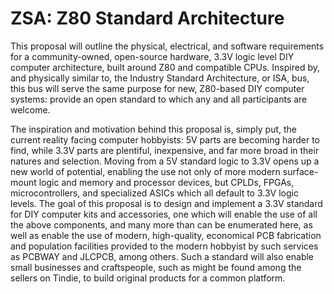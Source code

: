 # ZSA: Z80 Standard Architecture

This proposal will outline the physical, electrical, and software requirements for a community-owned, open-source hardware, 3.3V logic level DIY computer architecture, built around Z80 and compatible CPUs. Inspired by, and physically similar to, the Industry Standard Architecture, or ISA, bus, this bus will serve the same purpose for new, Z80-based DIY computer systems: provide an open standard to which any and all participants are welcome.

The inspiration and motivation behind this proposal is, simply put, the current reality facing computer hobbyists: 5V parts are becoming harder to find, while 3.3V parts are plentiful, inexpensive, and far more broad in their natures and selection. Moving from a 5V standard logic to 3.3V opens up a new world of potential, enabling the use not only of more modern surface-mount logic and memory and processor devices, but CPLDs, FPGAs, microcontrollers, and specialized ASICs which all default to 3.3V logic levels.
The goal of this proposal is to design and implement a 3.3V standard for DIY computer kits and accessories, one which will enable the use of all the above components, and many more than can be enumerated here, as well as enable the use of modern, high-quality, economical PCB fabrication and population facilities provided to the modern hobbyist by such services as PCBWAY and JLCPCB, among others.
Such a standard will also enable small businesses and craftspeople, such as might be found among the sellers on Tindie, to build original products for a common platform.
